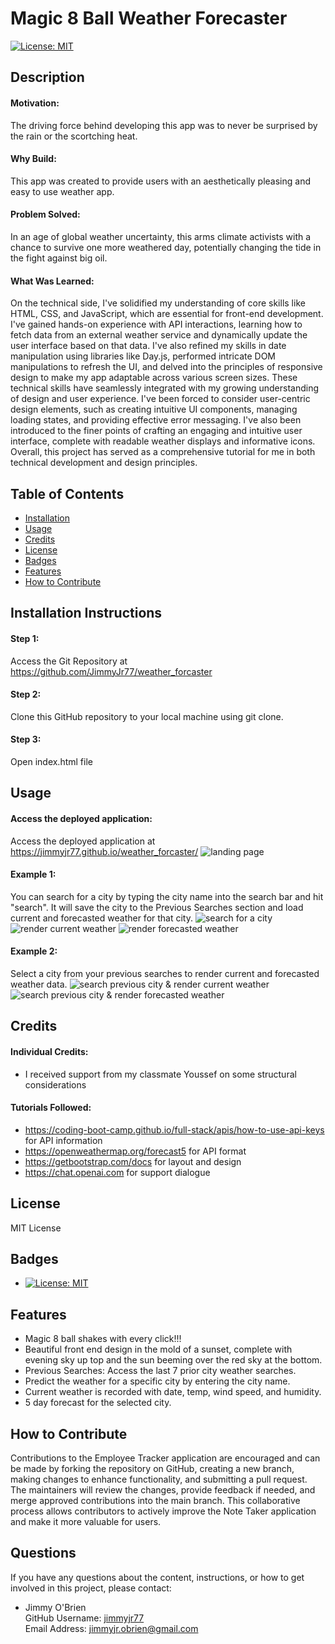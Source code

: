 # Magic 8 Ball Weather Forecaster

[![License: MIT](https://img.shields.io/badge/License-MIT-yellow.svg)](https://opensource.org/licenses/MIT) 

## Description
#### Motivation:
The driving force behind developing this app was to never be surprised by the rain or the scortching heat.

#### Why Build:
This app was created to provide users with an aesthetically pleasing and easy to use weather app.

#### Problem Solved:
In an age of global weather uncertainty, this arms climate activists with a chance to survive one more weathered day, potentially changing the tide in the fight against big oil.

#### What Was Learned:
On the technical side, I've solidified my understanding of core skills like HTML, CSS, and JavaScript, which are essential for front-end development. I've gained hands-on experience with API interactions, learning how to fetch data from an external weather service and dynamically update the user interface based on that data. I've also refined my skills in date manipulation using libraries like Day.js, performed intricate DOM manipulations to refresh the UI, and delved into the principles of responsive design to make my app adaptable across various screen sizes. These technical skills have seamlessly integrated with my growing understanding of design and user experience. I've been forced to consider user-centric design elements, such as creating intuitive UI components, managing loading states, and providing effective error messaging. I've also been introduced to the finer points of crafting an engaging and intuitive user interface, complete with readable weather displays and informative icons. Overall, this project has served as a comprehensive tutorial for me in both technical development and design principles.

## Table of Contents
  * [Installation](#installation)
  * [Usage](#usage)
  * [Credits](#credits)
  * [License](#license)
  * [Badges](#badges)
  * [Features](#features)
  * [How to Contribute](#how-to-contribute)

## Installation Instructions
#### Step 1:
Access the Git Repository at https://github.com/JimmyJr77/weather_forcaster 

#### Step 2:
Clone this GitHub repository to your local machine using git clone.

#### Step 3:
Open index.html file

## Usage
#### Access the deployed application:
Access the deployed application at https://jimmyjr77.github.io/weather_forcaster/
![landing page](./Assets/images/landing-page.png)

#### Example 1:
You can search for a city by typing the city name into the search bar and hit "search". It will save the city to the Previous Searches section and load current and forecasted weather for that city.
![search for a city](./Assets/images/search-bar.png)
![render current weather](./Assets/images/search-render-save.png)
![render forecasted weather](./Assets/images/5-day-sunrise.png)

#### Example 2:
Select a city from your previous searches to render current and forecasted weather data.
![search previous city & render current weather](./Assets/images/recall-previous-top.png)
![search previous city & render forecasted weather](./Assets/images/recall-previous-bottom.png)

## Credits
#### Individual Credits:
  * I received support from my classmate Youssef on some structural considerations

#### Tutorials Followed:

  * https://coding-boot-camp.github.io/full-stack/apis/how-to-use-api-keys for API information
  * https://openweathermap.org/forecast5 for API format
  * https://getbootstrap.com/docs for layout and design
  * https://chat.openai.com for support dialogue

## License
MIT License

## Badges
  * [![License: MIT](https://img.shields.io/badge/License-MIT-yellow.svg)](https://opensource.org/licenses/MIT)

## Features
  * Magic 8 ball shakes with every click!!!
  * Beautiful front end design in the mold of a sunset, complete with evening sky up top and the sun beeming over the red sky at the bottom.
  * Previous Searches: Access the last 7 prior city weather searches.
  * Predict the weather for a specific city by entering the city name.
  * Current weather is recorded with date, temp, wind speed, and humidity.
  * 5 day forecast for the selected city.

## How to Contribute
Contributions to the Employee Tracker application are encouraged and can be made by forking the repository on GitHub, creating a new branch, making changes to enhance functionality, and submitting a pull request. The maintainers will review the changes, provide feedback if needed, and merge approved contributions into the main branch. This collaborative process allows contributors to actively improve the Note Taker application and make it more valuable for users.

## Questions 
If you have any questions about the content, instructions, or how to get involved in this project, please contact: 

  * Jimmy O'Brien    
    GitHub Username: [jimmyjr77](https://github.com/jimmyjr77/)    
    Email Address: jimmyjr.obrien@gmail.com    